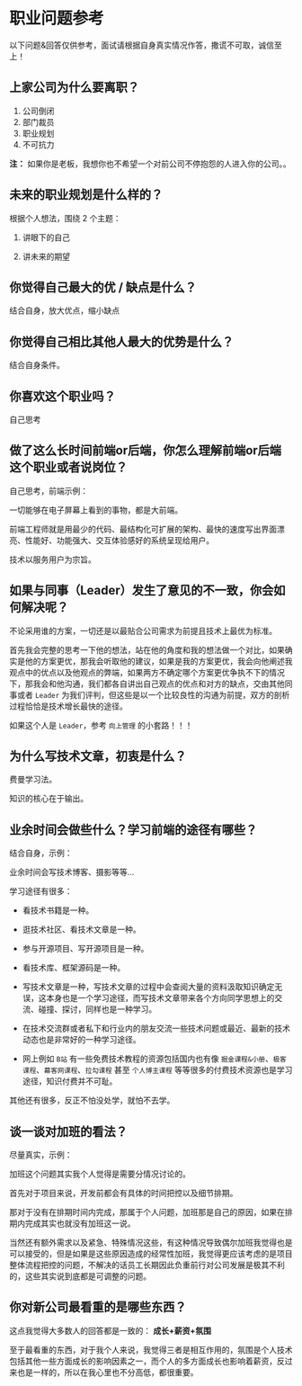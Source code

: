 # 职业问题参考

以下问题&回答仅供参考，面试请根据自身真实情况作答，撒谎不可取，诚信至上！

## 上家公司为什么要离职？

1. 公司倒闭
2. 部门裁员
3. 职业规划
4. 不可抗力

**注：** 如果你是老板，我想你也不希望一个对前公司不停抱怨的人进入你的公司。。

## 未来的职业规划是什么样的？

根据个人想法，围绕 2 个主题：

1. 讲眼下的自己

2. 讲未来的期望

## 你觉得自己最大的优 / 缺点是什么？

结合自身，放大优点，缩小缺点

## 你觉得自己相比其他人最大的优势是什么？

结合自身条件。

## 你喜欢这个职业吗？

自己思考

## 做了这么长时间前端or后端，你怎么理解前端or后端这个职业或者说岗位？

自己思考，前端示例：

一切能够在电子屏幕上看到的事物，都是大前端。

前端工程师就是用最少的代码、最结构化可扩展的架构、最快的速度写出界面漂亮、性能好、功能强大、交互体验感好的系统呈现给用户。

技术以服务用户为宗旨。


## 如果与同事（Leader）发生了意见的不一致，你会如何解决呢？

不论采用谁的方案，一切还是以最贴合公司需求为前提且技术上最优为标准。

首先我会完整的思考一下他的想法，站在他的角度和我的想法做一个对比，如果确实是他的方案更优，那我会听取他的建议，如果是我的方案更优，我会向他阐述我观点中的优点以及他观点的弊端，如果两方不确定哪个方案更优争执不下的情况下，那我会和他沟通，我们都各自讲出自己观点的优点和对方的缺点，交由其他同事或者 `Leader` 为我们评判，但这些是以一个比较良性的沟通为前提，双方的剖析过程恰恰是技术增长最快的途径。

如果这个人是 `Leader`，参考 `向上管理` 的小套路！！！


## 为什么写技术文章，初衷是什么？

费曼学习法。

知识的核心在于输出。


## 业余时间会做些什么？学习前端的途径有哪些？

结合自身，示例：

业余时间会写技术博客、摄影等等...

学习途径有很多：

- 看技术书籍是一种。

- 逛技术社区、看技术文章是一种。

- 参与开源项目、写开源项目是一种。

- 看技术库、框架源码是一种。

- 写技术文章是一种，写技术文章的过程中会查阅大量的资料汲取知识确定无误，这本身也是一个学习途径，而写技术文章带来各个方向同学思想上的交流、碰撞、探讨，同样也是一种学习。

- 在技术交流群或者私下和行业内的朋友交流一些技术问题或最近、最新的技术动态也是非常好的一种学习途径。

- 网上例如 `B站` 有一些免费技术教程的资源包括国内也有像 `掘金课程&小册`、`极客课程`、`幕客网课程`、`拉勾课程` 甚至 `个人博主课程` 等等很多的付费技术资源也是学习途径，知识付费并不可耻。

其他还有很多，反正不怕没处学，就怕不去学。


## 谈一谈对加班的看法？

尽量真实，示例：

加班这个问题其实我个人觉得是需要分情况讨论的。

首先对于项目来说，开发前都会有具体的时间把控以及细节排期。

那对于没有在排期时间内完成，那属于个人问题，加班那是自己的原因，如果在排期内完成其实也就没有加班这一说。

当然还有额外需求以及紧急、特殊情况这些，有这种情况导致偶尔加班我觉得也是可以接受的，但是如果是这些原因造成的经常性加班，我觉得更应该考虑的是项目整体流程把控的问题，不解决的话员工长期因此负重前行对公司发展是极其不利的，这些其实说到底都是可调整的问题。


## 你对新公司最看重的是哪些东西？

这点我觉得大多数人的回答都是一致的： **成长+薪资+氛围**

至于最看重的东西，对于我个人来说，我觉得三者是相互作用的，氛围是个人技术包括其他一些方面成长的影响因素之一，而个人的多方面成长也影响着薪资，反过来也是一样的，所以在我心里也不分高低，都很重要。